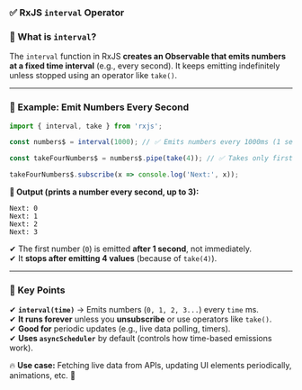 ### **✅ RxJS `interval` Operator**  

### **🔹 What is `interval`?**  
The `interval` function in RxJS **creates an Observable that emits numbers at a fixed time interval** (e.g., every second). It keeps emitting indefinitely unless stopped using an operator like `take()`.  

---

### **📌 Example: Emit Numbers Every Second**
```typescript
import { interval, take } from 'rxjs';

const numbers$ = interval(1000); // ✅ Emits numbers every 1000ms (1 second)

const takeFourNumbers$ = numbers$.pipe(take(4)); // ✅ Takes only first 4 values

takeFourNumbers$.subscribe(x => console.log('Next:', x));
```
**🔹 Output (prints a number every second, up to 3):**  
```
Next: 0  
Next: 1  
Next: 2  
Next: 3  
```
✔ The first number (`0`) is emitted **after 1 second**, not immediately.  
✔ It **stops after emitting 4 values** (because of `take(4)`).  

---

### **🚀 Key Points**
✔ **`interval(time)`** → Emits numbers (`0, 1, 2, 3...`) every `time` ms.  
✔ **It runs forever** unless you **unsubscribe** or use operators like `take()`.  
✔ **Good for** periodic updates (e.g., live data polling, timers).  
✔ **Uses `asyncScheduler`** by default (controls how time-based emissions work).  

🔥 **Use case:** Fetching live data from APIs, updating UI elements periodically, animations, etc. 🚀